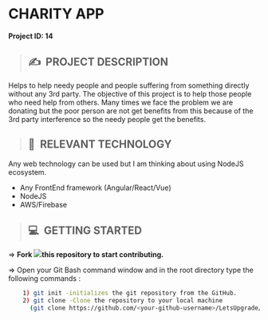 # **CHARITY APP**

**Project ID: 14**
>## ✍&nbsp; PROJECT DESCRIPTION
Helps to help needy people and people suffering from something directly without any 3rd party. The objective of this project is to help those people who need help from others. Many times we face the problem we are donating but the poor person are not get benefits from this because of the 3rd party interference so the needy people get the benefits.

>## 📂&nbsp; RELEVANT TECHNOLOGY
Any web technology can be used but I am thinking about using NodeJS ecosystem.

* Any FrontEnd framework (Angular/React/Vue)
* NodeJS
* AWS/Firebase

>## 💻&nbsp; GETTING STARTED

=> **Fork <a href="https://github.com/LetsUpgrade/CHARITY-APP"><img src="https://img.icons8.com/ios/24/000000/code-fork.png"></a>this repository to start contributing.**

=> Open your Git Bash command window and in the root directory type the following commands :
```bash
    1) git init -initializes the git repository from the GitHub. 
    2) git clone -Clone the repository to your local machine
      (git clone https://github.com/<your-github-username>/LetsUpgrade/CHARITY-APP.git)
```    
